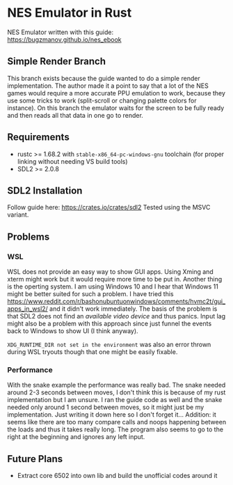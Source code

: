 # NES Emulator in Rust
NES Emulator written with this guide: https://bugzmanov.github.io/nes_ebook

## Simple Render Branch
This branch exists because the guide wanted to do a simple render implementation.
The author made it a point to say that a lot of the NES games would require a more accurate PPU emulation to work, because
they use some tricks to work (split-scroll or changing palette colors for instance).
On this branch the emulator waits for the screen to be fully ready and then reads all that data in one go to render.

## Requirements
- rustc >= 1.68.2 with `stable-x86_64-pc-windows-gnu` toolchain (for proper linking without needing VS build tools)
- SDL2 >= 2.0.8

## SDL2 Installation
Follow guide here: https://crates.io/crates/sdl2
Tested using the MSVC variant.

## Problems
### WSL
WSL does not provide an easy way to show GUI apps. Using Xming and xterm might work but it would require more time to be put in.
Another thing is the operting system. I am using Windows 10 and I hear that Windows 11 might be better suited for such a 
problem. I have tried this https://www.reddit.com/r/bashonubuntuonwindows/comments/hvmc2t/gui_apps_in_wsl2/ and it didn't work
immediately. The basis of the problem is that SDL2 does not find an _available video device_ and thus panics.
Input lag might also be a problem with this approach since just funnel the events back to Windows to show UI (I think anyway).

`XDG_RUNTIME_DIR not set in the environment` was also an error thrown during WSL tryouts though that one might be easily fixable.

### Performance
With the snake example the performance was really bad. The snake needed around 2-3 seconds between moves, I don't think this is
because of my rust implementation but I am unsure. I ran the guide code as well and the snake needed only around 1 second between 
moves, so it might just be my implementation. Just writing it down here so I don't forget it...
Addition: it seems like there are too many compare calls and noops happening between the loads and thus it takes really long.
The program also seems to go to the right at the beginning and ignores any left input.

## Future Plans
- Extract core 6502 into own lib and build the unofficial codes around it